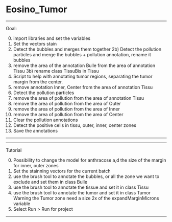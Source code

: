 # Eosino_Tumor

 **************************************************************************
 Goal:
 
 0) import libraries and set the variables 
 1) Set the vectors stain
 2) Detect the bubbles and merges them together
 2b) Detect the pollution particles and merge the bubbles + pollution annotation, rename it bubbles
 3) remove the area of the annotation Bulle from the area of annotation Tissu
 3b) rename class TissuBis in Tissu
 4) Script to help with annotating tumor regions, separating the tumor margin from the center. 
 5) remove annotation Inner, Center from the area of annotation Tissu
 6) Detect the pollution particles
 7) remove the area of pollution from the area of annotation Tissu
 8) remove the area of pollution from the area of Outer
 9) remove the area of pollution from the area of Inner
 9) remove the area of pollution from the area of Center
 10) Clear the pollution annotations
 11) Detect the positive cells in tissu, outer, inner, center zones
 12) Save the annotations
 **************************************************************************
 
 **************************************************************************
 Tutorial
 
 0) Possibility to change the model for anthracose a,d the size of the margin for inner, outer zones
 1) Set the stainning vectors for the current batch 
 2) use the brush tool to annotate the bubbles, or all the zone we want to exclude and set them in class Bulle
 3) use the brush tool to annotate the tissue and set it in class Tissu
 4) use the brush tool to annotate the tumor and set it in class Tumor 
 Warning the Tumor zone need a size 2x of the expandMarginMicrons variable
 5) Select Run > Run for project
 **************************************************************************

